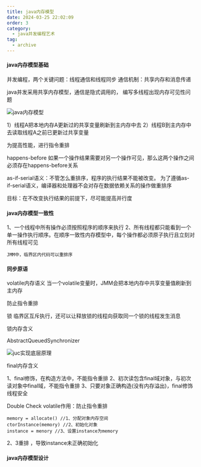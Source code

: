 ```yaml
---
title: java内存模型
date: 2024-03-25 22:02:09
order: 3
category:
  - java并发编程艺术
tag:
  - archive
---
```

#### java内存模型基础
并发编程，两个关键问题：线程通信和线程同步
通信机制：共享内存和消息传递

java并发采用共享内存模型，通信是隐式调用的，
编写多线程出现内存可见性问题

![java内存模型](https://upload-images.jianshu.io/upload_images/5526061-d5fc919225927f0a.png?imageMogr2/auto-orient/strip%7CimageView2/2/w/1240)

1）线程A把本地内存A更新过的共享变量刷新到主内存中去
2）线程B到主内存中去读取线程A之前已更新过共享变量

为提高性能，进行指令重排

happens-before
如果一个操作结果需要对另一个操作可见，那么这两个操作之间必须存在happens-before关系

as-if-serial语义：不管怎么重排序，程序的执行结果不能被改变。
为了遵循as-if-serial语义，编译器和处理器不会对存在数据依赖关系的操作做重排序

目标：在不改变执行结果的前提下，尽可能提高并行度

#### java内存模型一致性

1、一个线程中所有操作必须按照程序的顺序来执行
2、所有线程都只能看到一个单一操作执行顺序。在顺序一致性内存模型中，每个操作都必须原子执行且立刻对所有线程可见

```
JMM中，临界区内代码可以重排序
```

#### 同步原语
volatile内存语义
当一个volatile变量时，JMM会把本地内存中共享变量值刷新到主内存

防止指令重排

锁
临界区互斥执行，还可以让释放锁的线程向获取同一个锁的线程发生消息

锁内存含义

AbstractQueuedSynchronizer


![juc实现底层原理](https://upload-images.jianshu.io/upload_images/5526061-b31f8a35095d9c6f.png?imageMogr2/auto-orient/strip%7CimageView2/2/w/1240)

final内存含义

1、final修饰，在构造方法中，不能指令重排
2、初次读包含final域对象，与初次读对象中final域，不能指令重排
3、只要对象正确构造(没有内存溢出)，final修饰线程安全


Double Check
volatile作用：防止指令重排
```
memory = allocate() //1、分配对象内存空间
ctorInstance(memory) //2、初始化对象
instance = menory //3、设置instance为memory
```
2、3重排 ，导致instance未正确初始化


#### java内存模型设计
